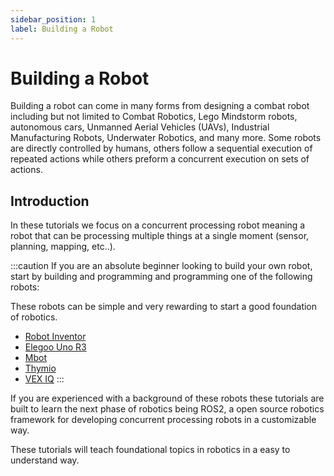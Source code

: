 ```yaml
---
sidebar_position: 1
label: Building a Robot
---
```


# Building a Robot

Building a robot can come in many forms from designing a combat robot including but not limited to Combat Robotics, Lego Mindstorm robots, autonomous cars, Unmanned Aerial Vehicles (UAVs), Industrial Manufacturing Robots, Underwater Robotics, and many more. Some robots are directly controlled by humans, others follow a sequential execution of repeated actions while others preform a concurrent execution on sets of actions.

## Introduction

In these tutorials we focus on a concurrent processing robot meaning a robot that can be processing multiple things at a single moment (sensor, planning, mapping, etc..). 

:::caution
If you are an absolute beginner looking to build your own robot, start by building and programming and programming one of the following robots:

These robots can be simple and very rewarding to start a good foundation of robotics.

- [Robot Inventor](https://www.lego.com/en-us/product/robot-inventor-51515)
- [Elegoo Uno R3](https://a.co/d/7mrNXQG)
- [Mbot](https://www.makeblock.com/pages/mbot-robot-kit?utm_source=Google&utm_medium=ad&utm_term=mbot&utm_campaign=makeblock%5B2%5D_Sales_%E6%90%9C%E7%B4%A2_Pur_Hot_%E5%93%81%E7%89%8C%E8%AF%8D+All_%E9%A6%96%E9%A1%B5_US_WYX_230324(2023/6/8%E9%87%8D%E6%9E%84)&utm_source=adwords&utm_medium=ppc&hsa_acc=6793605427&hsa_cam=19868840633&hsa_grp=167944342313&hsa_ad=711137139770&hsa_src=g&hsa_tgt=kwd-490152288472&hsa_kw=mbot&hsa_mt=e&hsa_net=adwords&hsa_ver=3&gad_source=1&gclid=Cj0KCQjw8--2BhCHARIsAF_w1gxfRnE60O1ZvNFTZROnF17KDbaGozwAA9PSFZXplhrA4RyXX0J8t9EaAvdjEALw_wcB)
- [Thymio](https://www.thymio.org/)
- [VEX IQ](https://www.vexrobotics.com/iq)
:::

If you are experienced with a background of these robots these tutorials are built to learn the next phase of robotics being ROS2, a open source robotics framework for developing concurrent processing robots in a customizable way.

These tutorials will teach foundational topics in robotics in a easy to understand way.

